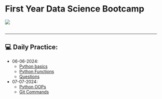 # First Year Data Science Bootcamp
![](https://builtin.com/sites/www.builtin.com/files/styles/og/public/2024-03/Data%20Science%201600x800.jpg)<br>
<br><hr>
## 💻 Daily Practice:
- 06-06-2024:
    - [Python basics](06-06-2024/Python_basics.py)
    - [Python Functions](06-06-2024/Python_functions.py)
    - [Questions](06-06-2024/Questions.py)
- 07-07-2024:
    - [Python OOPs](07-07-2024/Python_OOPs.py)
    - [Git Commands](07-07-2024/git_github.md)
